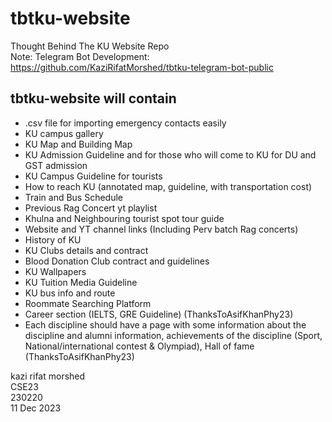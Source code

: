 # tbtku-website
Thought Behind The KU Website Repo  
Note: Telegram Bot Development:  https://github.com/KaziRifatMorshed/tbtku-telegram-bot-public 

## tbtku-website will contain  
- .csv file for importing emergency contacts easily
- KU campus gallery
- KU Map and Building Map
- KU Admission Guideline and for those who will come to KU for DU and GST admission
- KU Campus Guideline for tourists
- How to reach KU (annotated map, guideline, with transportation cost)
- Train and Bus Schedule
- Previous Rag Concert yt playlist
- Khulna and Neighbouring tourist spot tour guide
- Website and YT channel links (Including Perv batch Rag concerts)
- History of KU
- KU Clubs details and contract
- Blood Donation Club contract and guidelines
- KU Wallpapers
- KU Tuition Media Guideline
- KU bus info and route
- Roommate Searching Platform 
- Career section (IELTS, GRE Guideline) (ThanksToAsifKhanPhy23)
- Each discipline should have a page with some information about the discipline and alumni information, achievements of the discipline (Sport, National/international contest & Olympiad), Hall of fame (ThanksToAsifKhanPhy23)


kazi rifat morshed  
CSE23  
230220  
11 Dec 2023
